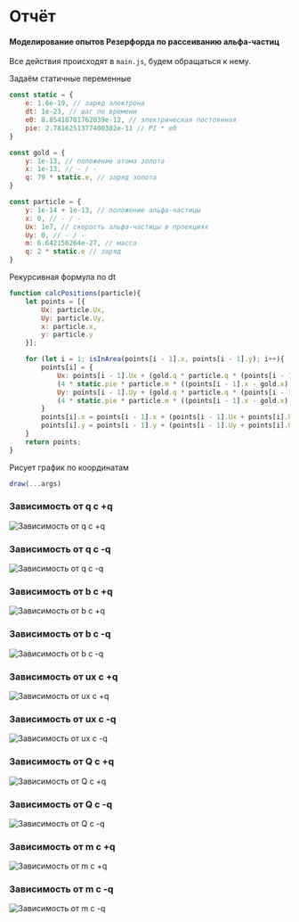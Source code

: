 # Отчёт 
#### Моделирование опытов Резерфорда по рассеиванию альфа-частиц
Все действия происходят в `main.js`, будем обращаться к нему.

Задаём статичные переменные
```js
const static = {
    e: 1.6e-19, // заряд электрона
    dt: 1e-23, // шаг по времени
    e0: 8.85418781762039e-12, // электрическая постоянная
    pie: 2.7816251377400302e-11 // PI * e0
}

const gold = {
    y: 1e-13, // положение атома золота
    x: 1e-13, // - / -
    q: 79 * static.e, // заряд золота
}

const particle = {
    y: 1e-14 + 1e-13, // положение альфа-частицы
    x: 0, // - / -
    Ux: 1e7, // скорость альфа-частицы в проекциях
    Uy: 0, // - / -
    m: 6.642156264e-27, // масса
    q: 2 * static.e // заряд
}
```

Рекурсивная формула по dt
```js
function calcPositions(particle){
    let points = [{
        Ux: particle.Ux,
        Uy: particle.Uy,
        x: particle.x,
        y: particle.y
    }]; 

    for (let i = 1; isInArea(points[i - 1].x, points[i - 1].y); i++){
        points[i] = {
            Ux: points[i - 1].Ux + (gold.q * particle.q * (points[i - 1].x - gold.x) * static.dt) / 
            (4 * static.pie * particle.m * ((points[i - 1].x - gold.x) ** 2 + (points[i - 1].y - gold.y) ** 2) ** 1.5),
            Uy: points[i - 1].Uy + (gold.q * particle.q * (points[i - 1].y - gold.y) * static.dt) / 
            (4 * static.pie * particle.m * ((points[i - 1].x - gold.x) ** 2 + (points[i - 1].y - gold.y) ** 2) ** 1.5),
        }
        points[i].x = points[i - 1].x + (points[i - 1].Ux + points[i].Ux) * static.dt;
        points[i].y = points[i - 1].y + (points[i - 1].Uy + points[i].Uy) * static.dt;
    }
    return points;
}
```

Рисует график по координатам
```js
draw(...args)
```

### Зависимость от q с +q
![Зависимость от q с +q](static/rutherford-experiments/images/depending_on_q.png)
### Зависимость от q с -q
![Зависимость от q с -q](static/rutherford-experiments/images/depending_on_q_with_negative_q.png)
### Зависимость от b с +q
![Зависимость от b с +q](static/rutherford-experiments/images/depending_on_b.png)
### Зависимость от b с -q
![Зависимость от b с -q](static/rutherford-experiments/images/depending_on_b_with_negative_q.png)
### Зависимость от ux с +q
![Зависимость от ux с +q](static/rutherford-experiments/images/depending_on_ux.png)
### Зависимость от ux с -q
![Зависимость от ux с -q](static/rutherford-experiments/images/depending_on_ux_with_negative_q.png)
### Зависимость от Q с +q
![Зависимость от Q с +q](static/rutherford-experiments/images/depending_on_gold_Q.png)
### Зависимость от Q с -q
![Зависимость от Q с -q](static/rutherford-experiments/images/depending_on_gold_Q_with_negative_q.png)
### Зависимость от m с +q
![Зависимость от m с +q](static/rutherford-experiments/images/depending_on_m.png)
### Зависимость от m с -q
![Зависимость от m с -q](static/rutherford-experiments/images/depending_on_m_with_negative_q.png)